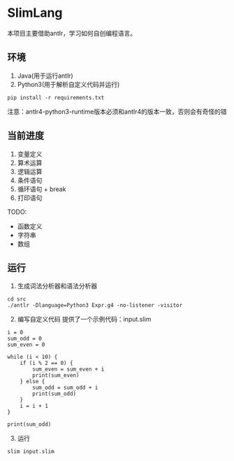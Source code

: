 # SlimLang
本项目主要借助antlr，学习如何自创编程语言。

## 环境
1. Java(用于运行antlr)
2. Python3(用于解析自定义代码并运行)
```
pip install -r requirements.txt
```
注意：antlr4-python3-runtime版本必须和antlr4的版本一致，否则会有奇怪的错

## 当前进度
1. 变量定义
2. 算术运算
3. 逻辑运算
4. 条件语句
5. 循环语句 + break
6. 打印语句

TODO:
* 函数定义
* 字符串
* 数组

## 运行
1. 生成词法分析器和语法分析器
```
cd src
./antlr -Dlanguage=Python3 Expr.g4 -no-listener -visitor
```
2. 编写自定义代码
提供了一个示例代码：input.slim
```
i = 0
sum_odd = 0
sum_even = 0

while (i < 10) {
    if (i % 2 == 0) {
        sum_even = sum_even + i
        print(sum_even)
    } else {
        sum_odd = sum_odd + i
        print(sum_odd)
    }
    i = i + 1
}

print(sum_odd)
```
3. 运行
```
slim input.slim
```

